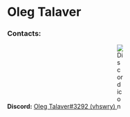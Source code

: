 # Oleg Talaver

### Contacts:

**Discord:** [Oleg Talaver#3292 (vhswry) <img 
src="https://user-images.githubusercontent.com/118426764/219427656-74e10387-3ca4-40ed-b0ef-4107089a0493.svg" 
alt="Discord icon" 
title="Discord icon"
style="display: inline-block; margin: 0 auto; max-width: 1em">](https://discordapp.com/users/739351892223721483) 




